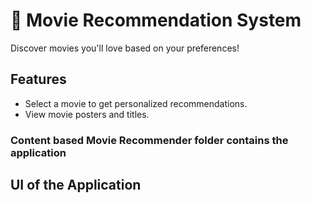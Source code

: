 # 🎥 Movie Recommendation System

Discover movies you'll love based on your preferences!

## Features
- Select a movie to get personalized recommendations.
- View movie posters and titles.


### Content based Movie Recommender folder contains the application
## UI of the Application

